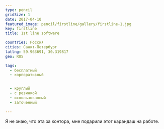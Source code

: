 ```yaml
---
type: pencil
gridSize: 1
date: 2017-04-10
featured_image: pencil/firstline/gallery/firstline-1.jpg
key: firstline
title: 1st line software

countries: Россия
cities: Санкт-Петербург
latlng: 59.963691, 30.319817
geo: RUS

tags:
  - бесплатный
  - корпоративный


  - круглый
  - с резинкой
  - использованный
  - заточенный

---
```


Я не знаю, что эта за контора, мне подарили этот карандаш на работе.
